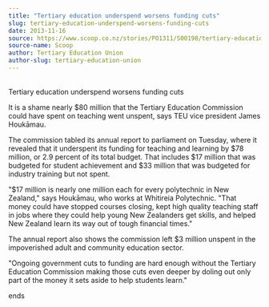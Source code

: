 ```yaml
---
title: "Tertiary education underspend worsens funding cuts"
slug: tertiary-education-underspend-worsens-funding-cuts
date: 2013-11-16
source: https://www.scoop.co.nz/stories/PO1311/S00198/tertiary-education-underspend-worsens-funding-cuts.htm
source-name: Scoop
author: Tertiary Education Union
author-slug: tertiary-education-union
---
```


<p><br>Tertiary education underspend worsens funding cuts</p>

<p>It
is a shame nearly $80 million that the Tertiary Education
Commission could have spent on teaching went unspent, says
TEU vice president James Houkāmau.</p>

<p>The commission tabled
its annual report to parliament on Tuesday, where it
revealed that it underspent its funding for teaching and
learning by $78 million, or 2.9 percent of its total budget.
That includes $17 million that was budgeted for student
achievement and $33 million that was budgeted for industry
training but not spent.</p>

<p>"$17 million is nearly one million
each for every polytechnic in New Zealand," says Houkāmau,
who works at Whitireia Polytechnic. "That money could have
stopped courses closing, kept high quality teaching staff in
jobs where they could help young New Zealanders get skills,
and helped New Zealand learn its way out of tough financial
times."</p>

<p>The annual report also shows the commission left
$3 million unspent in the impoverished adult and community
education sector.</p>

<p>"Ongoing government cuts to funding are
hard enough without the Tertiary Education Commission making
those cuts even deeper by doling out only part of the money
it sets aside to help students
learn."</p>

<p>ends<p>

